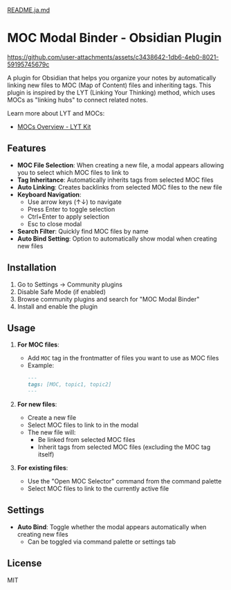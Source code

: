 [README.ja.md](./README.ja.md)

# MOC Modal Binder - Obsidian Plugin

https://github.com/user-attachments/assets/c3438642-1db6-4eb0-8021-59195745679c

A plugin for Obsidian that helps you organize your notes by automatically linking new files to MOC (Map of Content) files and inheriting tags. This plugin is inspired by the LYT (Linking Your Thinking) method, which uses MOCs as "linking hubs" to connect related notes.

Learn more about LYT and MOCs:
- [MOCs Overview - LYT Kit](https://notes.linkingyourthinking.com/Cards/MOCs+Overview)

## Features

- **MOC File Selection**: When creating a new file, a modal appears allowing you to select which MOC files to link to
- **Tag Inheritance**: Automatically inherits tags from selected MOC files
- **Auto Linking**: Creates backlinks from selected MOC files to the new file
- **Keyboard Navigation**: 
  - Use arrow keys (↑↓) to navigate
  - Press Enter to toggle selection
  - Ctrl+Enter to apply selection
  - Esc to close modal
- **Search Filter**: Quickly find MOC files by name
- **Auto Bind Setting**: Option to automatically show modal when creating new files

## Installation

1. Go to Settings → Community plugins
2. Disable Safe Mode (if enabled)
3. Browse community plugins and search for "MOC Modal Binder"
4. Install and enable the plugin

## Usage

1. **For MOC files**:
   - Add `MOC` tag in the frontmatter of files you want to use as MOC files
   - Example:
     ```markdown
     ---
     tags: [MOC, topic1, topic2]
     ---
     ```

2. **For new files**:
   - Create a new file
   - Select MOC files to link to in the modal
   - The new file will:
     - Be linked from selected MOC files
     - Inherit tags from selected MOC files (excluding the MOC tag itself)

3. **For existing files**:
   - Use the "Open MOC Selector" command from the command palette
   - Select MOC files to link to the currently active file

## Settings

- **Auto Bind**: Toggle whether the modal appears automatically when creating new files
  - Can be toggled via command palette or settings tab

## License

MIT
